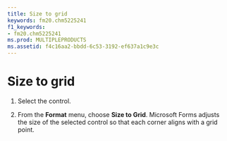 ```yaml
---
title: Size to grid
keywords: fm20.chm5225241
f1_keywords:
- fm20.chm5225241
ms.prod: MULTIPLEPRODUCTS
ms.assetid: f4c16aa2-bbdd-6c53-3192-ef637a1c9e3c
---
```



# Size to grid




1. Select the control.
    
2. From the  **Format** menu, choose **Size to Grid**. Microsoft Forms adjusts the size of the selected control so that each corner aligns with a grid point.
    




